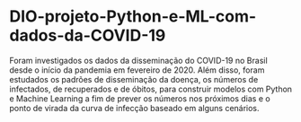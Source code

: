 # DIO-projeto-Python-e-ML-com-dados-da-COVID-19

Foram investigados os dados da disseminação do COVID-19 no Brasil desde o início da pandemia em fevereiro de 2020. Além disso, foram estudados os padrões de disseminação da doença, os números de infectados, de recuperados e de óbitos, para construir modelos com Python e Machine Learning a fim de prever os números nos próximos dias e o ponto de virada da curva de infecção baseado em alguns cenários.
